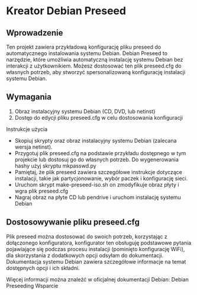 # Kreator Debian Preseed

## Wprowadzenie

Ten projekt zawiera przykładową konfigurację pliku preseed do automatycznego instalowania systemu Debian. Debian Preseed to narzędzie, które umożliwia automatyczną instalację systemu Debian bez interakcji z użytkownikiem. Możesz dostosować ten plik preseed.cfg do własnych potrzeb, aby stworzyć spersonalizowaną konfigurację instalacji systemu Debian.

## Wymagania

1. Obraz instalacyjny systemu Debian (CD, DVD, lub netinst)
2. Dostęp do edycji pliku preseed.cfg w celu dostosowania konfiguracji

Instrukcje użycia

 - Skopiuj skrypty oraz obraz instalacyjny systemu Debian (zalecana wersja netinst).
 - Przygotuj plik preseed.cfg na podstawie przykładu dostępnego w tym projekcie lub dostosuj go do własnych potrzeb. Do wygenerowania hashy użyj skryptu mkpasswd.py
 - Pamiętaj, że plik preseed zawiera szczegółowe instrukcje dotyczące instalacji, takie jak partycjonowanie, wybór paczek i konfigurację sieci.
 - Uruchom skrypt make-preseed-iso.sh on zmodyfikuje obraz płyty i wgra plik preseed.cfg
 - Nagraj obraz na płyte CD lub pendrive i uruchom instalację systemu Debian


## Dostosowywanie pliku preseed.cfg

Plik preseed można dostosować do swoich potrzeb, korzystając z dołączonego konfiguratora, konfigurator ten obsługuję podstawowe pytania pojawiające się podczas procesu instalacji (pominięto konfigurację WiFi), dla skorzystania z dodatkowych opcji odsyłam do dokumentacji. Dokumentacja systemu Debian zawiera szczegółowe informacje na temat dostępnych opcji i ich składni.

Więcej informacji można znaleźć w oficjalnej dokumentacji Debian: Debian Preseeding Wsparcie


